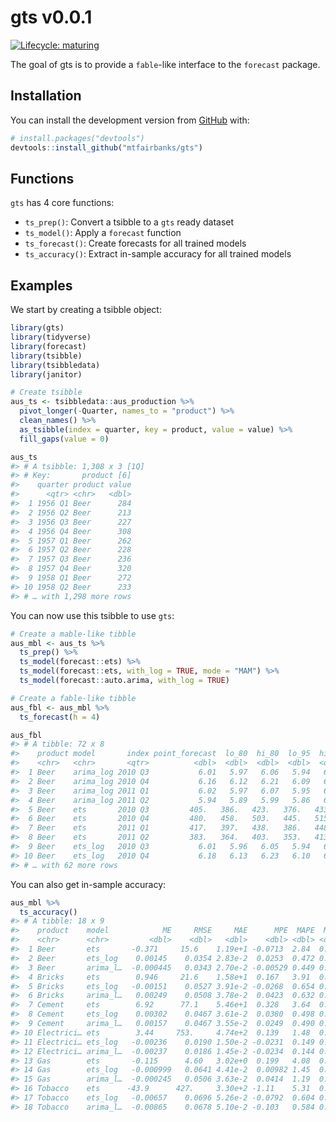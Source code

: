 
<!-- README.md is generated from README.Rmd. Please edit that file -->

# gts v0.0.1

<!-- badges: start -->

[![Lifecycle:
maturing](https://img.shields.io/badge/lifecycle-maturing-blue.svg)](https://www.tidyverse.org/lifecycle/#maturing)
<!-- badges: end -->

The goal of gts is to provide a `fable`-like interface to the `forecast`
package.

## Installation

You can install the development version from
[GitHub](https://github.com/) with:

``` r
# install.packages("devtools")
devtools::install_github("mtfairbanks/gts")
```

## Functions

`gts` has 4 core functions:

  - `ts_prep()`: Convert a tsibble to a `gts` ready dataset
  - `ts_model()`: Apply a `forecast` function
  - `ts_forecast()`: Create forecasts for all trained models
  - `ts_accuracy()`: Extract in-sample accuracy for all trained models

## Examples

We start by creating a tsibble object:

``` r
library(gts)
library(tidyverse)
library(forecast)
library(tsibble)
library(tsibbledata)
library(janitor)

# Create tsibble
aus_ts <- tsibbledata::aus_production %>%
  pivot_longer(-Quarter, names_to = "product") %>%
  clean_names() %>%
  as_tsibble(index = quarter, key = product, value = value) %>%
  fill_gaps(value = 0)

aus_ts
#> # A tsibble: 1,308 x 3 [1Q]
#> # Key:       product [6]
#>    quarter product value
#>      <qtr> <chr>   <dbl>
#>  1 1956 Q1 Beer      284
#>  2 1956 Q2 Beer      213
#>  3 1956 Q3 Beer      227
#>  4 1956 Q4 Beer      308
#>  5 1957 Q1 Beer      262
#>  6 1957 Q2 Beer      228
#>  7 1957 Q3 Beer      236
#>  8 1957 Q4 Beer      320
#>  9 1958 Q1 Beer      272
#> 10 1958 Q2 Beer      233
#> # … with 1,298 more rows
```

You can now use this tsibble to use `gts`:

``` r
# Create a mable-like tibble
aus_mbl <- aus_ts %>%
  ts_prep() %>%
  ts_model(forecast::ets) %>%
  ts_model(forecast::ets, with_log = TRUE, mode = "MAM") %>%
  ts_model(forecast::auto.arima, with_log = TRUE)

# Create a fable-like tibble
aus_fbl <- aus_mbl %>%
  ts_forecast(h = 4)

aus_fbl
#> # A tibble: 72 x 8
#>    product model       index point_forecast  lo_80  hi_80  lo_95  hi_95
#>    <chr>   <chr>       <qtr>          <dbl>  <dbl>  <dbl>  <dbl>  <dbl>
#>  1 Beer    arima_log 2010 Q3           6.01   5.97   6.06   5.94   6.08
#>  2 Beer    arima_log 2010 Q4           6.16   6.12   6.21   6.09   6.23
#>  3 Beer    arima_log 2011 Q1           6.02   5.97   6.07   5.95   6.10
#>  4 Beer    arima_log 2011 Q2           5.94   5.89   5.99   5.86   6.02
#>  5 Beer    ets       2010 Q3         405.   386.   423.   376.   433.  
#>  6 Beer    ets       2010 Q4         480.   458.   503.   445.   515.  
#>  7 Beer    ets       2011 Q1         417.   397.   438.   386.   448.  
#>  8 Beer    ets       2011 Q2         383.   364.   403.   353.   413.  
#>  9 Beer    ets_log   2010 Q3           6.01   5.96   6.05   5.94   6.08
#> 10 Beer    ets_log   2010 Q4           6.18   6.13   6.23   6.10   6.25
#> # … with 62 more rows
```

You can also get in-sample accuracy:

``` r
aus_mbl %>%
  ts_accuracy()
#> # A tibble: 18 x 9
#>    product    model            ME     RMSE     MAE      MPE  MAPE  MASE     ACF1
#>    <chr>      <chr>         <dbl>    <dbl>   <dbl>    <dbl> <dbl> <dbl>    <dbl>
#>  1 Beer       ets       -0.371     15.6    1.19e+1 -0.0713  2.84  0.765 -0.178  
#>  2 Beer       ets_log    0.00145    0.0354 2.83e-2  0.0253  0.472 0.760 -0.158  
#>  3 Beer       arima_l…  -0.000445   0.0343 2.70e-2 -0.00529 0.449 0.724  0.0195 
#>  4 Bricks     ets        0.946     21.6    1.58e+1  0.167   3.91  0.446  0.151  
#>  5 Bricks     ets_log   -0.00151    0.0527 3.91e-2 -0.0268  0.654 0.449  0.114  
#>  6 Bricks     arima_l…   0.00249    0.0508 3.78e-2  0.0423  0.632 0.434  0.0804 
#>  7 Cement     ets        6.92      77.1    5.46e+1  0.328   3.64  0.535 -0.0205 
#>  8 Cement     ets_log    0.00302    0.0467 3.61e-2  0.0380  0.498 0.515  0.0110 
#>  9 Cement     arima_l…   0.00157    0.0467 3.55e-2  0.0249  0.490 0.506  0.00533
#> 10 Electrici… ets        3.44     753.     4.74e+2  0.139   1.48  0.420 -0.0145 
#> 11 Electrici… ets_log   -0.00236    0.0190 1.50e-2 -0.0231  0.149 0.298  0.0453 
#> 12 Electrici… arima_l…  -0.00237    0.0186 1.45e-2 -0.0234  0.144 0.287 -0.0419 
#> 13 Gas        ets       -0.115      4.60   3.02e+0  0.199   4.08  0.542 -0.0131 
#> 14 Gas        ets_log   -0.000999   0.0641 4.41e-2  0.00982 1.45  0.551  0.214  
#> 15 Gas        arima_l…  -0.000245   0.0506 3.63e-2  0.0414  1.19  0.454  0.0114 
#> 16 Tobacco    ets      -43.9      427.     3.30e+2 -1.11    5.31  0.848  0.127  
#> 17 Tobacco    ets_log   -0.00657    0.0696 5.26e-2 -0.0792  0.604 0.856  0.106  
#> 18 Tobacco    arima_l…  -0.00865    0.0678 5.10e-2 -0.103   0.584 0.830 -0.0206
```
